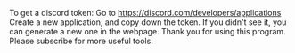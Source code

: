 To get a discord token: 
Go to https://discord.com/developers/applications
Create a new application, and copy down the token. If you didn't see it, you can generate a new one in the webpage. 
Thank you for using this program. Please subscribe for more useful tools. 
